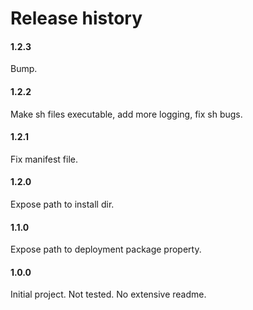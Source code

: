 # Release history

#### 1.2.3
Bump.

#### 1.2.2
Make sh files executable, add more logging, fix sh bugs.

#### 1.2.1
Fix manifest file.

#### 1.2.0
Expose path to install dir.

#### 1.1.0
Expose path to deployment package property.

#### 1.0.0
Initial project. Not tested. No extensive readme.
